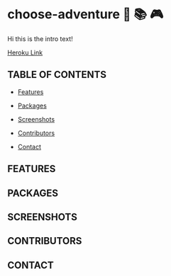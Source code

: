 # choose-adventure :game_die: :books: :video_game:

Hi this is the intro text!

[Heroku Link](https://choose-adventure.herokuapp.com/)

## TABLE OF CONTENTS

- [Features]()

- [Packages]()

- [Screenshots]()

- [Contributors]()

- [Contact]()

## FEATURES

## PACKAGES

## SCREENSHOTS

## CONTRIBUTORS

## CONTACT